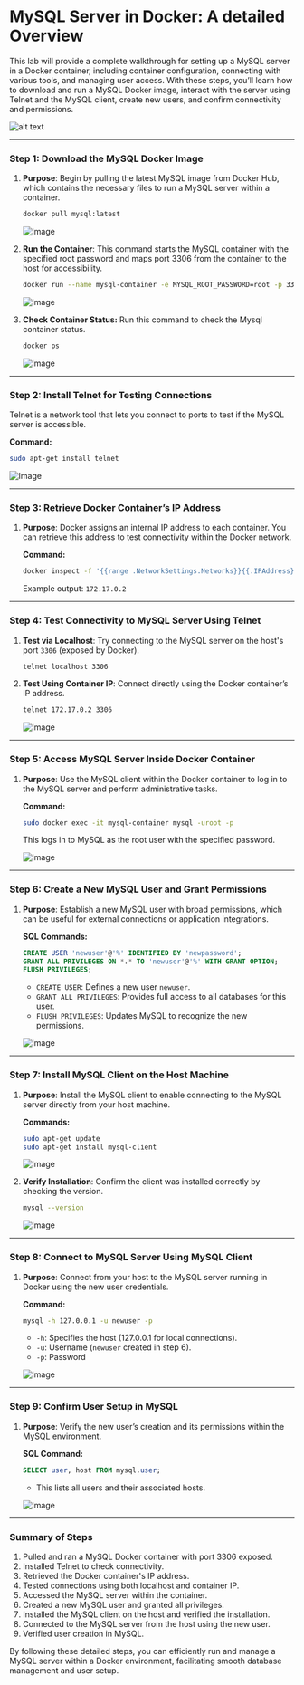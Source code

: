 # MySQL Server in Docker: A detailed Overview

This lab will provide a complete walkthrough for setting up a MySQL server in a Docker container, including container configuration, connecting with various tools, and managing user access. With these steps, you’ll learn how to download and run a MySQL Docker image, interact with the server using Telnet and the MySQL client, create new users, and confirm connectivity and permissions.

![alt text](https://github.com/poridhiEng/poridhi-labs/raw/main/Poridhi%20Labs/MySQL-Lab/1/images/image-14.png)

---

### **Step 1: Download the MySQL Docker Image**

1. **Purpose**: Begin by pulling the latest MySQL image from Docker Hub, which contains the necessary files to run a MySQL server within a container.

   ```bash
   docker pull mysql:latest
   ```
   ![Image](https://github.com/poridhiEng/poridhi-labs/raw/main/Poridhi%20Labs/MySQL-Lab/1/images/image-1.png)

2. **Run the Container**: This command starts the MySQL container with the specified root password and maps port 3306 from the container to the host for accessibility.
   
   ```bash
   docker run --name mysql-container -e MYSQL_ROOT_PASSWORD=root -p 3306:3306 -d mysql:latest
   ```
   ![Image](https://github.com/poridhiEng/poridhi-labs/raw/main/Poridhi%20Labs/MySQL-Lab/1/images/image-2.png)

3. **Check Container Status:** Run this command to check the Mysql container status.

    ```bash
    docker ps
    ```
    ![Image](https://github.com/poridhiEng/poridhi-labs/raw/main/Poridhi%20Labs/MySQL-Lab/1/images/image-15.png)

---

### **Step 2: Install Telnet for Testing Connections**

Telnet is a network tool that lets you connect to ports to test if the MySQL server is accessible.

   **Command:**
   ```bash
   sudo apt-get install telnet
   ```
   ![Image](https://github.com/poridhiEng/poridhi-labs/raw/main/Poridhi%20Labs/MySQL-Lab/1/images/image-3.png)

---

### **Step 3: Retrieve Docker Container’s IP Address**

1. **Purpose**: Docker assigns an internal IP address to each container. You can retrieve this address to test connectivity within the Docker network.

   **Command:**
   ```bash
   docker inspect -f '{{range .NetworkSettings.Networks}}{{.IPAddress}}{{end}}' mysql-container
   ```
   Example output: `172.17.0.2`

---

### **Step 4: Test Connectivity to MySQL Server Using Telnet**

1. **Test via Localhost**: Try connecting to the MySQL server on the host's port `3306` (exposed by Docker).

   ```bash
   telnet localhost 3306
   ```

2. **Test Using Container IP**: Connect directly using the Docker container’s IP address.

   ```bash
   telnet 172.17.0.2 3306
   ```
   ![Image](https://github.com/poridhiEng/poridhi-labs/raw/main/Poridhi%20Labs/MySQL-Lab/1/images/image-4.png)

---

### **Step 5: Access MySQL Server Inside Docker Container**

1. **Purpose**: Use the MySQL client within the Docker container to log in to the MySQL server and perform administrative tasks.

   **Command:**
   ```bash
   sudo docker exec -it mysql-container mysql -uroot -p
   ```
   This logs in to MySQL as the root user with the specified password.

   ![Image](https://github.com/poridhiEng/poridhi-labs/raw/main/Poridhi%20Labs/MySQL-Lab/1/images/image-9.png)

---

### **Step 6: Create a New MySQL User and Grant Permissions**

1. **Purpose**: Establish a new MySQL user with broad permissions, which can be useful for external connections or application integrations.

   **SQL Commands:**
   ```sql
   CREATE USER 'newuser'@'%' IDENTIFIED BY 'newpassword';
   GRANT ALL PRIVILEGES ON *.* TO 'newuser'@'%' WITH GRANT OPTION;
   FLUSH PRIVILEGES;
   ```
   - `CREATE USER`: Defines a new user `newuser`.
   - `GRANT ALL PRIVILEGES`: Provides full access to all databases for this user.
   - `FLUSH PRIVILEGES`: Updates MySQL to recognize the new permissions.

    ![Image](https://github.com/poridhiEng/poridhi-labs/raw/main/Poridhi%20Labs/MySQL-Lab/1/images/image-10.png)

---

### **Step 7: Install MySQL Client on the Host Machine**

1. **Purpose**: Install the MySQL client to enable connecting to the MySQL server directly from your host machine.

   **Commands:**
   ```bash
   sudo apt-get update
   sudo apt-get install mysql-client
   ```
   ![Image](https://github.com/poridhiEng/poridhi-labs/raw/main/Poridhi%20Labs/MySQL-Lab/1/images/image-6.png)

2. **Verify Installation**: Confirm the client was installed correctly by checking the version.
   
   ```bash
   mysql --version
   ```
   ![Image](https://github.com/poridhiEng/poridhi-labs/raw/main/Poridhi%20Labs/MySQL-Lab/1/images/image-11.png)

---

### **Step 8: Connect to MySQL Server Using MySQL Client**

1. **Purpose**: Connect from your host to the MySQL server running in Docker using the new user credentials.

   **Command:**
   ```bash
   mysql -h 127.0.0.1 -u newuser -p
   ```
   - `-h`: Specifies the host (127.0.0.1 for local connections).
   - `-u`: Username (`newuser` created in step 6).
   - `-p`: Password

    ![Image](https://github.com/poridhiEng/poridhi-labs/raw/main/Poridhi%20Labs/MySQL-Lab/1/images/image-12.png)

---

### **Step 9: Confirm User Setup in MySQL**

1. **Purpose**: Verify the new user’s creation and its permissions within the MySQL environment.

   **SQL Command:**
   ```sql
   SELECT user, host FROM mysql.user;
   ```
   - This lists all users and their associated hosts.

   ![Image](https://github.com/poridhiEng/poridhi-labs/raw/main/Poridhi%20Labs/MySQL-Lab/1/images/image-13.png)
---

### **Summary of Steps**

1. Pulled and ran a MySQL Docker container with port 3306 exposed.
2. Installed Telnet to check connectivity.
3. Retrieved the Docker container's IP address.
4. Tested connections using both localhost and container IP.
5. Accessed the MySQL server within the container.
6. Created a new MySQL user and granted all privileges.
7. Installed the MySQL client on the host and verified the installation.
8. Connected to the MySQL server from the host using the new user.
9. Verified user creation in MySQL.

By following these detailed steps, you can efficiently run and manage a MySQL server within a Docker environment, facilitating smooth database management and user setup.